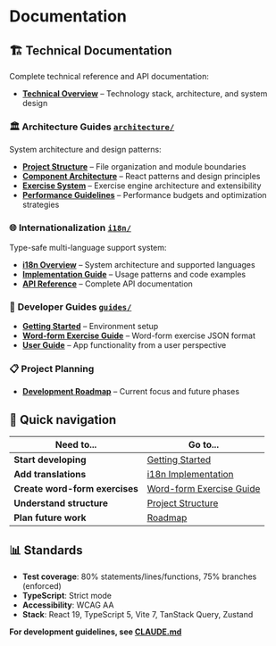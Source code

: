 # Documentation

## 🏗️ Technical Documentation

Complete technical reference and API documentation:

- [**Technical Overview**](technical/overview.md) – Technology stack, architecture, and system design

### 🏛️ **Architecture Guides** [`architecture/`](architecture/)

System architecture and design patterns:

- [**Project Structure**](architecture/project-structure.md) – File organization and module boundaries
- [**Component Architecture**](architecture/component-architecture.md) – React patterns and design principles
- [**Exercise System**](architecture/exercise-system.md) – Exercise engine architecture and extensibility
- [**Performance Guidelines**](architecture/performance.md) – Performance budgets and optimization strategies

### 🌐 **Internationalization** [`i18n/`](i18n/)

Type-safe multi-language support system:

- [**i18n Overview**](i18n/overview.md) – System architecture and supported languages
- [**Implementation Guide**](i18n/implementation.md) – Usage patterns and code examples
- [**API Reference**](i18n/api-reference.md) – Complete API documentation

### 📖 **Developer Guides** [`guides/`](guides/)

- [**Getting Started**](guides/getting-started.md) – Environment setup
- [**Word-form Exercise Guide**](guides/exercise-word-form.md) – Word-form exercise JSON format
- [**User Guide**](guides/user-guide.md) – App functionality from a user perspective

### 📋 **Project Planning**

- [**Development Roadmap**](ROADMAP.md) – Current focus and future phases

## 🎯 Quick navigation

| Need to...                     | Go to...                                                 |
|--------------------------------|----------------------------------------------------------|
| **Start developing**           | [Getting Started](guides/getting-started.md)             |
| **Add translations**           | [i18n Implementation](i18n/implementation.md)            |
| **Create word-form exercises** | [Word-form Exercise Guide](guides/exercise-word-form.md) |
| **Understand structure**       | [Project Structure](architecture/project-structure.md)   |
| **Plan future work**           | [Roadmap](ROADMAP.md)                                    |

## 📊 Standards

- **Test coverage**: 80% statements/lines/functions, 75% branches (enforced)
- **TypeScript**: Strict mode
- **Accessibility**: WCAG AA
- **Stack**: React 19, TypeScript 5, Vite 7, TanStack Query, Zustand

**For development guidelines, see [CLAUDE.md](../CLAUDE.md)**
